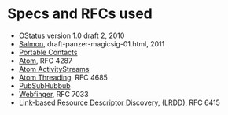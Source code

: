 Specs and RFCs used
===================

* [OStatus](https://www.w3.org/community/ostatus/wiki/images/9/93/OStatus_1.0_Draft_2.pdf) version 1.0 draft 2, 2010
* [Salmon](http://www.salmon-protocol.org/salmon-protocol-summary), draft-panzer-magicsig-01.html, 2011
* [Portable Contacts](https://web.archive.org/web/20160305010620/http://portablecontacts.net/draft-spec.html)
* [Atom](https://tools.ietf.org/html/rfc4287), RFC 4287
* [Atom ActivityStreams](http://activitystrea.ms/specs/atom/1.0/)
* [Atom Threading](https://tools.ietf.org/html/rfc4685), RFC 4685
* [PubSubHubbub](https://pubsubhubbub.github.io/PubSubHubbub/pubsubhubbub-core-0.4.html)
* [Webfinger](https://tools.ietf.org/html/rfc7033), RFC 7033
* [Link-based Resource Descriptor Discovery](https://tools.ietf.org/html/rfc6415), (LRDD), RFC 6415

